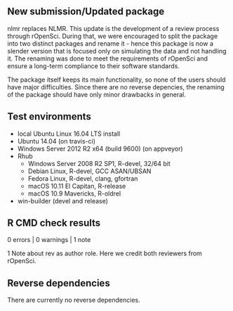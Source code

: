 ## New submission/Updated package

nlmr replaces NLMR. This update is the development of a review process through 
rOpenSci. During that, we were encouraged to split the package into two distinct 
packages and rename it - hence this package is now a slender version that
is focused only on simulating the data and not handling it. 
The renaming was done to meet the requirements of rOpenSci and ensure a long-term
compliance to their software standards.

The package itself keeps its main functionality, so none of the users should 
have major difficulties. Since there are no reverse depencies, the renaming of
the package should have only minor drawbacks in general.

## Test environments

* local Ubuntu Linux 16.04 LTS install
* Ubuntu 14.04 (on travis-ci)
* Windows Server 2012 R2 x64 (build 9600) (on appveyor)
* Rhub
  * Windows Server 2008 R2 SP1, R-devel, 32/64 bit
  * Debian Linux, R-devel, GCC ASAN/UBSAN
  * Fedora Linux, R-devel, clang, gfortran
  * macOS 10.11 El Capitan, R-release
  * macOS 10.9 Mavericks, R-oldrel
* win-builder (devel and release)

## R CMD check results

0 errors | 0 warnings | 1 note

1 Note about rev as author role. Here we credit both reviewers from rOpenSci.

## Reverse dependencies

There are currently no reverse dependencies.
